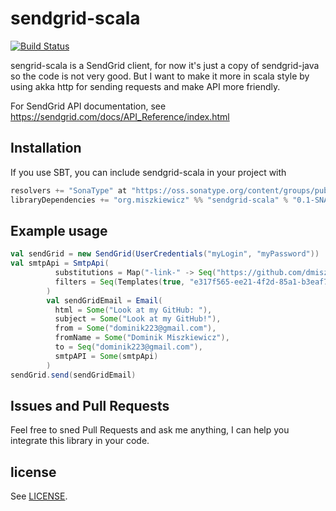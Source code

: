   [LICENSE]: LICENSE
sendgrid-scala
===
[![Build Status](https://travis-ci.org/dmiszkiewicz/sendgrid-scala.svg?branch=master)](https://travis-ci.org/dmiszkiewicz/sendgrid-scala)

sengrid-scala is a SendGrid client, for now it's just a copy of sendgrid-java so the code is not very good. But I want to make it more in scala style by using akka http for sending requests and make API more friendly.

For SendGrid API documentation, see https://sendgrid.com/docs/API_Reference/index.html

Installation
-------

If you use SBT, you can include sendgrid-scala in your project with

```scala
resolvers += "SonaType" at "https://oss.sonatype.org/content/groups/public"
libraryDependencies += "org.miszkiewicz" %% "sendgrid-scala" % "0.1-SNAPSHOT"
```

Example usage
-------

```scala
val sendGrid = new SendGrid(UserCredentials("myLogin", "myPassword"))
val smtpApi = SmtpApi(
          substitutions = Map("-link-" -> Seq("https://github.com/dmiszkiewicz")),
          filters = Seq(Templates(true, "e317f565-ee21-4f2d-85a1-b3eaf775896e"))
        )
        val sendGridEmail = Email(
          html = Some("Look at my GitHub: "),
          subject = Some("Look at my GitHub!"),
          from = Some("dominik223@gmail.com"),
          fromName = Some("Dominik Miszkiewicz"),
          to = Seq("dominik223@gmail.com"),
          smtpAPI = Some(smtpApi)
        )
sendGrid.send(sendGridEmail)
```

Issues and Pull Requests
-------

Feel free to sned Pull Requests and ask me anything, I can help you integrate this library in your code.

license
-------

See [LICENSE].